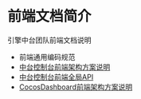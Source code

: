
# 前端文档简介
引擎中台团队前端文档说明

* 前端通用编码规范
* [中台控制台前端架构方案说明](web_docs/20210521-中台架构说明文档-苏勋颖.md)
* [中台控制台前端全局API](web_docs/20210521-中台前端全局API-苏勋颖.md)
* [CocosDashboard前端架构方案说明](G:\doc\workbase\git的基本用法.md)

